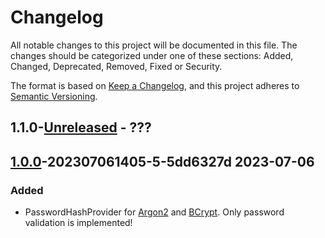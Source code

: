 # Changelog

All notable changes to this project will be documented in this file. The changes should be categorized under one of these sections: Added, Changed, Deprecated, Removed, Fixed or Security.

The format is based on [Keep a Changelog](https://keepachangelog.com/en/1.0.0/),
and this project adheres to [Semantic Versioning](https://semver.org/spec/v2.0.0.html).

## 1.1.0-[Unreleased] - ???

## [1.0.0]-202307061405-5-5dd6327d 2023-07-06

### Added
- PasswordHashProvider for [Argon2](https://en.wikipedia.org/wiki/Argon2) and [BCrypt](https://en.wikipedia.org/wiki/Bcrypt). Only password validation is implemented!

[Unreleased]: https://github.com/inventage/keycloak-password-hashprovider-extension/compare/1.0.0...HEAD
[1.0.0]: https://github.com/inventage/keycloak-password-hashprovider-extension/releases/tag/1.0.0